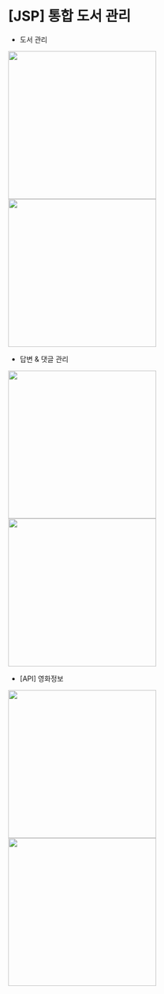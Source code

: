 # [JSP] 통합 도서 관리

- 도서 관리
<img src="https://github.com/juyub/tp-JooLibT/assets/126839881/e181368c-2422-4759-926d-1a4e33623f61" width="300" /> 
<img src="https://github.com/juyub/tp-JooLibT/assets/126839881/1e75fb10-f430-4dd8-8482-65b3e37194b9" width="300" />

- 답변 & 댓글 관리
<img src="https://github.com/juyub/tp-JooLibT/assets/126839881/047ef8d2-d391-4c97-aa63-9626ac05d9f2" width="300" />
<img src="https://github.com/juyub/tp-JooLibT/assets/126839881/fdec5b82-5216-4c05-a907-5c0f93bea03c" width="300" />

- [API] 영화정보
<img src="https://github.com/juyub/tp-JooLibT/assets/126839881/1165fe61-5b78-4c2e-b3ab-5cc36f3e73d8" width="300" />
<img src="https://github.com/juyub/tp-JooLibT/assets/126839881/f8b4fdaa-1ffe-4fcd-aba5-405bef814947" width="300" />
